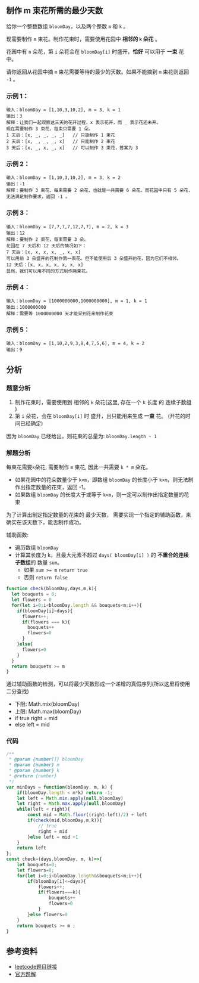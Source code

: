 ## 制作 m 束花所需的最少天数
给你一个整数数组 `bloomDay`，以及两个整数 `m` 和 `k` 。

现需要制作 `m` 束花。制作花束时，需要使用花园中 **相邻的 `k` 朵花** 。

花园中有 `n` 朵花，第 `i` 朵花会在 `bloomDay[i]` 时盛开，**恰好** 可以用于 **一束** 花中。

请你返回从花园中摘 `m` 束花需要等待的最少的天数。如果不能摘到 `m` 束花则返回 `-1` 。


### 示例 1：
```
输入：bloomDay = [1,10,3,10,2], m = 3, k = 1
输出：3
解释：让我们一起观察这三天的花开过程，x 表示花开，而 _ 表示花还未开。
现在需要制作 3 束花，每束只需要 1 朵。
1 天后：[x, _, _, _, _]   // 只能制作 1 束花
2 天后：[x, _, _, _, x]   // 只能制作 2 束花
3 天后：[x, _, x, _, x]   // 可以制作 3 束花，答案为 3
```
### 示例 2：
```
输入：bloomDay = [1,10,3,10,2], m = 3, k = 2
输出：-1
解释：要制作 3 束花，每束需要 2 朵花，也就是一共需要 6 朵花。而花园中只有 5 朵花，无法满足制作要求，返回 -1 。
```
### 示例 3：
```
输入：bloomDay = [7,7,7,7,12,7,7], m = 2, k = 3
输出：12
解释：要制作 2 束花，每束需要 3 朵。
花园在 7 天后和 12 天后的情况如下：
7 天后：[x, x, x, x, _, x, x]
可以用前 3 朵盛开的花制作第一束花。但不能使用后 3 朵盛开的花，因为它们不相邻。
12 天后：[x, x, x, x, x, x, x]
显然，我们可以用不同的方式制作两束花。
```
### 示例 4：
```
输入：bloomDay = [1000000000,1000000000], m = 1, k = 1
输出：1000000000
解释：需要等 1000000000 天才能采到花来制作花束
```
### 示例 5：
```
输入：bloomDay = [1,10,2,9,3,8,4,7,5,6], m = 4, k = 2
输出：9
```
## 分析

### 题意分析
1. 制作花束时，需要使用到 相邻的 `k` 朵花(这里, 存在一个 `k` 长度 的 连续子数组 )
2. 第 `i` 朵花，会在 `bloomDay[i]` 时 盛开，且只能用来生成 **一束** 花。 (开花的时间已经确定)

因为 `bloomDay` 已经给出，则花束的总量为: `bloomDay.length - 1`
### 解题分析

每束花需要`k`朵花, 需要制作 `m` 束花, 因此一共需要 `k * m` 朵花。

- 如果花园中的花朵数量少于 `k×m`，即数组 `bloomDay` 的长度小于 `k×m`，则无法制作出指定数量的花束，返回 -1。
- 如果数组 `bloomDay` 的长度大于或等于 `k×m`，则一定可以制作出指定数量的花束

为了计算出制定指定数量的花束的 最少天数， 需要实现一个指定的辅助函数，来确实在该天数下，能否制作成功。

辅助函数:
- 遍历数组 `bloomDay`
- 计算其长度为 k，且最大元素不超过 `days( bloomDay[i] )` 的 **不重合的连续子数组**的 数量 `sum`。
  - 如果 `sum >= m` `return true`
  - 否则 `return false`

```js
function check(bloomDay,days,m,k){
  let bouquets = 0;
  let flowers = 0
  for(let i=0;i<bloomDay.length && bouquets<m;i++){
    if(bloomDay[i]<days){
      flowers++;
      if(flowers === k){
        bouquets++
        flowers=0
      }
    }else{
      flowers=0
    }
  }
  return bouquets >= m
}
```

通过辅助函数的检测，可以将最少天数形成一个递增的真假序列(所以这里将使用二分查找)
- 下限: Math.mix(bloomDay)
- 上限: Math.max(bloomDay)
- if true  right = mid
- else  left = mid
### 代码
```js
/**
 * @param {number[]} bloomDay
 * @param {number} m
 * @param {number} k
 * @return {number}
 */
var minDays = function(bloomDay, m, k) {
    if(bloomDay.length < m*k) return -1;
    let left = Math.min.apply(null,bloomDay)
    let right = Math.max.apply(null,bloomDay)
    while(left < right){
        const mid = Math.floor((right-left)/2) + left
        if(check(mid,bloomDay,m,k)){
            // true
            right = mid
        }else left = mid +1
    }
    return left
};
const check=(days,bloomDay, m, k)=>{
    let bouquets=0;
    let flowers=0;
    for(let i=0;i<bloomDay.length&&bouquets<m;i++){
        if(bloomDay[i]<=days){
            flowers++;
            if(flowers===k){
                bouquets++
                flowers=0
            }
        }else flowers=0
    }
    return bouquets >= m ;
}
```
## 参考资料
- [leetcode题目链接](https://leetcode-cn.com/problems/minimum-number-of-days-to-make-m-bouquets/)
- [官方题解](https://leetcode-cn.com/problems/minimum-number-of-days-to-make-m-bouquets/solution/zhi-zuo-m-shu-hua-suo-xu-de-zui-shao-tia-mxci/)